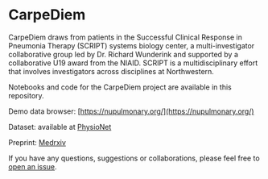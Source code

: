 # CarpeDiem

CarpeDiem draws from patients in the Successful Clinical Response in Pneumonia Therapy (SCRIPT) systems biology center, a multi-investigator collaborative group led by Dr. Richard Wunderink and supported by a collaborative U19 award from the NIAID. SCRIPT is a multidisciplinary effort that involves investigators across disciplines at Northwestern. 

Notebooks and code for the CarpeDiem project are available in this repository.

Demo data browser: [https://nupulmonary.org/](https://nupulmonary.org/)

Dataset: available at [PhysioNet]()

Preprint: [Medrxiv]()

If you have any questions, suggestions or collaborations, please feel free to [open an issue](https://github.com/NUSCRIPT/CarpeDiem/issues/new).
